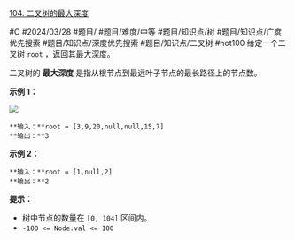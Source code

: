 [104. 二叉树的最大深度](https://leetcode.cn/problems/maximum-depth-of-binary-tree/)

#C #2024/03/28 #题目/ #题目/难度/中等  #题目/知识点/树 #题目/知识点/广度优先搜索 #题目/知识点/深度优先搜索 #题目/知识点/二叉树 #hot100
给定一个二叉树 `root` ，返回其最大深度。

二叉树的 **最大深度** 是指从根节点到最远叶子节点的最长路径上的节点数。

**示例 1：**

![](https://assets.leetcode.com/uploads/2020/11/26/tmp-tree.jpg)
```
**输入：**root = [3,9,20,null,null,15,7]
**输出：**3
```

**示例 2：**
```
**输入：**root = [1,null,2]
**输出：**2
```

**提示：**

- 树中节点的数量在 `[0, 104]` 区间内。
- `-100 <= Node.val <= 100`